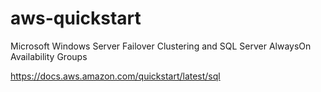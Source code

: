 aws-quickstart
==============

Microsoft Windows Server Failover Clustering and SQL Server AlwaysOn Availability Groups

 
https://docs.aws.amazon.com/quickstart/latest/sql